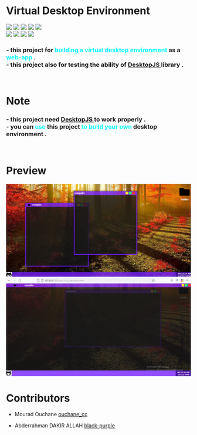 <h1> Virtual Desktop Environment </h1>

<img src="https://img.shields.io/badge/-BETA-cyan"> <img src="https://img.shields.io/github/issues/black-purple/fake-win-xp">
 <img src="https://img.shields.io/github/forks/black-purple/fake-win-xp"> <img src="https://img.shields.io/github/stars/black-purple/fake-win-xp"> <img src="https://img.shields.io/github/license/black-purple/fake-win-xp">
<br>
<img src="https://img.shields.io/badge/-HTML-white?style=flat&logo=HTML5"> <img src="https://img.shields.io/badge/-CSS-blue?style=flat&logo=CSS3"> <img src="https://img.shields.io/badge/-JAVASCRIPT-red?style=flat&logo=JAVASCRIPT"> <img src="https://img.shields.io/badge/-DesktopJS-white">
<h3> 
- this project for <span style="color:cyan"> building a virtual desktop environment </span> as a <span style="color:cyan"> web-app </span> . <br> 
- this project also for testing the ability of <a href="https://github.com/Mouradouchane/DesktopJS"> DesktopJS
</a> 
library .
</h3>

<br>
<h1> Note </h1>

<h3> 
- this project need 
<a href="https://github.com/Mouradouchane/DesktopJS"> DesktopJS </a> to work properly .
<br>
- you can <span style="color:cyan">use</span> this project <span style="color:cyan">to build your own</span> desktop environment .
</h3>

<br>
<h1> Preview </h1>
<img src="./previews/ss1.png">
<img src="./previews/ss2.png">

<h1> Contributors </h1>

* Mourad Ouchane <a href="https://github.com/Mouradouchane" > ouchane_cc </a> 

* Abderrahman DAKIR ALLAH <a href="https://github.com/black-purple"> black-purple </a> 

